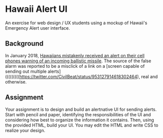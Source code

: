 # Hawaii Alert UI
An exercise for web design / UX students using a mockup of Hawaii's Emergency Alert user interface.

## Background

In January 2018, [Hawaiians mistakenly received an alert on their cell phones warning of an incoming ballistic missile](https://www.nytimes.com/2018/01/13/business/hawaii-missile-emergency-alert.html). The source of the false alarm was reported to be a misclick of a link on a [screen capable of sending out multiple alerts](((((((((https://twitter.com/CivilBeat/status/953127914618302464), real and otherwise.

## Assignment

Your assignment is to design and build an alertnative UI for sending alerts. Start with pencil and paper, identifying the responsibilities of the UI and considering how best to organize the information it contains. Then, using the provided HTML, build your UI. You may edit the HTML and write CSS to realize your design.
